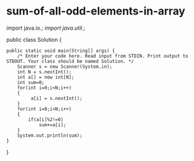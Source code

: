# sum-of-all-odd-elements-in-array
import java.io.*;
import java.util.*;

public class Solution {

    public static void main(String[] args) {
        /* Enter your code here. Read input from STDIN. Print output to STDOUT. Your class should be named Solution. */
        Scanner s = new Scanner(System.in);
        int N = s.nextInt();
        int a[] = new int[N];
        int sum=0;
        for(int i=0;i<N;i++)
        {
             a[i] = s.nextInt();
        }
        for(int i=0;i<N;i++)
        {
            if(a[i]%2!=0)
                sum+=a[i];
        }
        System.out.println(sum);
    }
}
